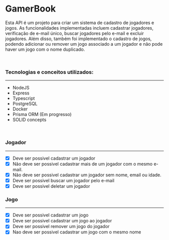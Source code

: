 # GamerBook

Esta API é um projeto para criar um sistema de cadastro de jogadores e jogos. As funcionalidades implementadas incluem cadastrar jogadores, verificação de e-mail único, buscar jogadores pelo e-mail e excluir jogadores. Além disso, também foi implementado o cadastro de jogos, podendo adicionar ou remover um jogo associado a um jogador e não pode haver um jogo com o nome duplicado.

<br>

### Tecnologias e conceitos utilizados:

---

- NodeJS
- Express
- Typescript
- PostgreSQL
- Docker
- Prisma ORM (Em progresso)
- SOLID concepts

<br>

### Jogador

---

- [x] Deve ser possivel cadastrar um jogador
- [x] Não deve ser possivel cadastrar mais de um jogador com o mesmo e-mail.
- [x] Não deve ser possivel cadastrar um jogador sem nome, email ou idade.
- [x] Deve ser possivel buscar um jogador pelo e-mail
- [x] Deve ser possivel deletar um jogador

### Jogo

---

- [x] Deve ser possivel cadastrar um jogo
- [x] Deve ser possivel cadastrar um jogo ao jogador
- [x] Deve ser possivel remover um jogo do jogador
- [x] Nao deve ser possivel cadastrar um jogo com o mesmo nome
